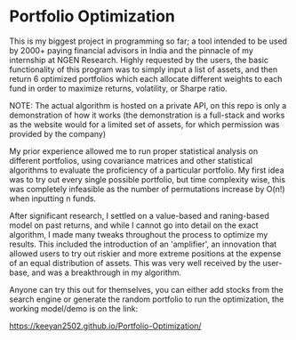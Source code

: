# Portfolio Optimization

This is my biggest project in programming so far; a tool intended to be used by 2000+ paying financial advisors in India and the pinnacle of my internship at NGEN Research. Highly requested by the users, the basic functionality of this program was to simply input a list of assets, and then return 6 optimized portfolios which each allocate different weights to each fund in order to maximize returns, volatility, or Sharpe ratio. 

NOTE: The actual algorithm is hosted on a private API, on this repo is only a demonstration of how it works (the demonstration is a full-stack and works as the website would for a limited set of assets, for which permission was provided by the company)

My prior experience allowed me to run proper statistical analysis on different portfolios, using covariance matrices and other statistical algorithms to evaluate the proficiency of a particular portfolio. My first idea was to try out every single possible portfolio, but time complexity wise, this was completely infeasible as the number of permutations increase by O(n!) when inputting n funds. 

After significant research, I settled on a value-based and raning-based model on past returns, and while I cannot go into detail on the exact algorithm, I made many tweaks throughout the process to optimize my results. This included the introduction of an 'amplifier', an innovation that allowed users to try out riskier and more extreme positions at the expense of an equal distribution of assets. This was very well received by the user-base, and was a breakthrough in my algorithm.

Anyone can try this out for themselves, you can either add stocks from the search engine or generate the random portfolio to run the optimization, the working model/demo is on the link: 

https://keeyan2502.github.io/Portfolio-Optimization/

